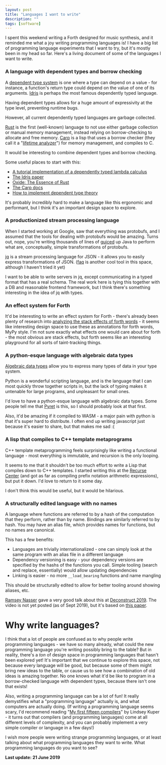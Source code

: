 ```yaml
---
layout: post
title: "Languages I want to write"
description: ""
tags: [software]
---
```

I spent this weekend writing a Forth designed for music synthesis, and it reminded me what a joy writing programming languages is! I have a big list of programming language experiments that I want to try, but it's mostly been in my head so far. Here's a living document of some of the languages I want to write.

### A language with dependent types and borrow checking

A [dependent type system](https://en.wikipedia.org/wiki/Dependent_type) is one where a type can depend on a value - for instance, a function's return type could depend on the value of one of its arguments. [Idris](https://www.idris-lang.org/) is perhaps the most famous dependently typed language.

Having dependent types allows for a huge amount of expressivity at the type level, preventing runtime bugs.

However, all current dependently typed languages are garbage collected.

[Rust](https://www.rust-lang.org/) is the first (well-known) language to not use either garbage collection or manual memory management, instead relying on borrow-checking to allocate and free memory. [Carp](https://github.com/carp-lang/Carp) is a lisp that uses a borrow checker (they call it a "[lifetime analyzer](https://github.com/carp-lang/Carp/blob/master/docs/Memory.md)") for memory management, and compiles to C.

It would be interesting to combine dependent types and borrow checking.

Some useful places to start with this:

* [A tutorial implementation of a dependently typed lambda calculus](https://www.andres-loeh.de/LambdaPi/LambdaPi.pdf)
* [The Idris paper](https://pdfs.semanticscholar.org/1407/220ca09070233dca256433430d29e5321dc2.pdf)
* [Oxide: The Essence of Rust](https://arxiv.org/pdf/1903.00982.pdf)
* [The Carp docs](https://github.com/carp-lang/Carp/blob/master/docs/Memory.md)
* [How to implement dependent type theory](http://math.andrej.com/2012/11/08/how-to-implement-dependent-type-theory-i/)

It's probably incredibly hard to make a language like this ergonomic and performant, but I think it's an important design space to explore.

### A productionized stream processing language

When I started working at Google, saw that everything was protobufs, and I assumed that the tools for dealing with protobufs would be amazing. Turns out, nope, you're writing thousands of lines of [guiced](https://github.com/google/guice) up Java to perform what are, conceptually, simple transformations of protobufs.

[jq](https://stedolan.github.io/jq/) is a stream processing language for JSON - it allows you to easily express transformations of JSON. ([faq](https://github.com/jzelinskie/faq) is another cool tool in this space, although I haven't tried it yet)

I want to be able to write servers in jq, except communicating in a typed format that has a real schema. The real work here is tying this together with a DB and reasonable frontend framework, but I think there's something interesting in the idea of jq with types.

### An effect system for Forth

It'd be interesting to write an effect system for Forth - there's already been plenty of research into [analyzing the stack effects of forth words](https://www.kodu.ee/~jpoial/teadus/EuroForth90_Algebraic.pdf) - it seems like interesting design space to use these as annotations for forth words, MyPy style. I'm not sure exactly what effects one would care about for forth - the most obvious are stack effects, but forth seems like an interesting playground for all sorts of taint-tracking things.

### A python-esque language with algebraic data types

[Algebraic data types](https://en.wikipedia.org/wiki/Algebraic_data_type) allow you to express many types of data in your type system.

Python is a wonderful scripting language, and is the language that I can most quickly throw together scripts in, but the lack of typing makes it untenable for large programs, and unpleasant for small ones.

I'd love to have a python-esque language with algebraic data types. Some people tell me that [Pyret](https://www.pyret.org/index.html) is this, so I should probably look at that first.

Also, it'd be amazing if it compiled to WASM - a major pain with python is that it's super hard to distribute. I often end up writing javascript just because it's easier to share, but that makes me sad :(

### A lisp that compiles to C++ template metaprograms

C++ template metaprogramming feels surprisingly like writing a functional language - most everything is immutable, and recursion is the only looping.

It seems to me that it shouldn't be too much effort to write a Lisp that compiles down to C++ templates. I started writing this at the [Recurse Center](https://www.recurse.com/) (and got as far as compiling prefix notation arithmetic expressions), but put it down. I'd love to return to it some day.

I don't think this would be useful, but it would be hilarious.

### A structurally edited language with no names

A language where functions are referred to by a hash of the computation that they perform, rather than by name. Bindings are similarly referred to by hash. You may have an alias file, which provides names for functions, but no names are canonical.

This has a few benefits:

* Languages are trivially internationalized - one can simply look at the same program with an alias file in a different language
* Dependency versioning is easy - your dependency versions are specified by the hashs of the functions you call. Simple tooling (search and replace, essentially) would allow updating dependencies
* Linking is easier - no more `__load_bearing` functions and name mangling 

This should be structurally edited to allow for better tooling around showing aliases, etc.

[Ramsey Nasser](https://twitter.com/ra) gave a very good talk about this at [Deconstruct 2019](https://www.deconstructconf.com/). The video is not yet posted (as of Sept 2019), but it's based on [this paper](http://ojs.decolonising.digital/index.php/decolonising_digital/article/view/PersonalComputer).

# Why write languages?

I think that a lot of people are confused as to why people write programming languages - we have so many already, what could the new programming language you're writing possibly bring to the table? But in reality, there's a *ton* of design space in programming languages that hasn't been explored yet! It's important that we continue to explore this space, not because every language will be good, but because some of them might bring new ideas to the table, or cause us to see how a combination of old ideas is amazing together. No one knows what it'd be like to program in a borrow-checked language with dependent types, because there isn't one that exists!

Also, writing a programming language can be a lot of fun! It really demystifies what a "programming language" actually is, and what computers are actually doing. (If writing a programming language seems scary, I'd recommend reading "[My first fifteen compilers](http://composition.al/blog/2017/07/31/my-first-fifteen-compilers/)" by Lindsey Kuper - it turns out that compilers (and programming languages) come at all different levels of complexity, and you can probably implement a very simple compiler or language in a few days!)

I wish more people were writing strange programming languages, or at least talking about what programming languages they want to write. What programming languages do you want to see?

**Last update: 21 June 2019**
